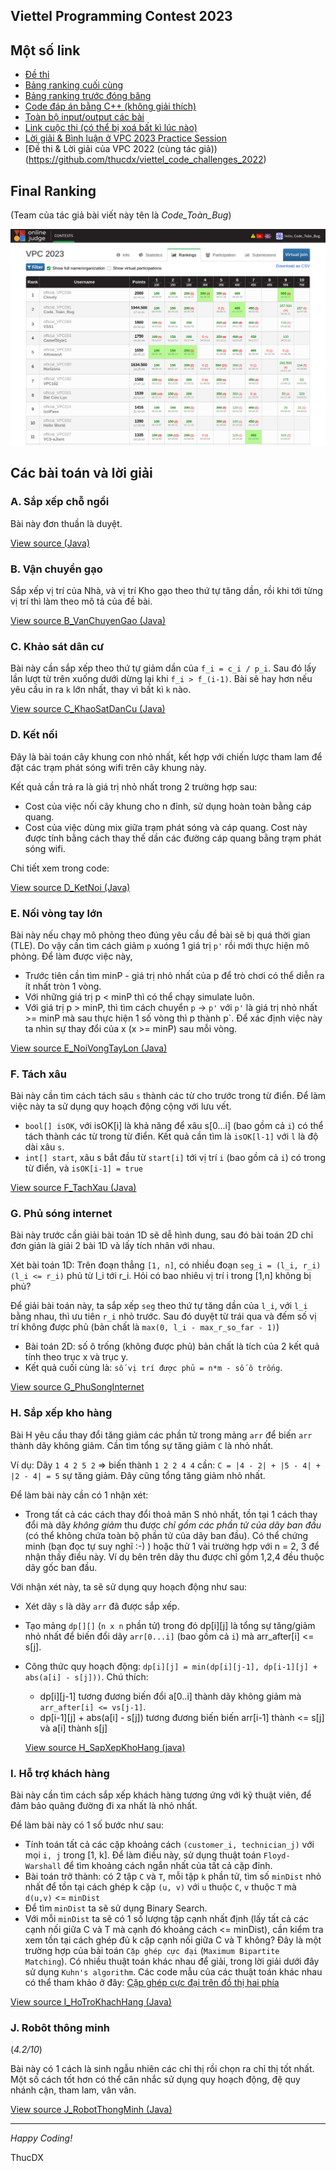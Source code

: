 Viettel Programming Contest 2023
----


## Một số link

- [Đề thi](resources/VPC2023.pdf)
- [Bảng ranking cuối cùng](resources/ranking_final.csv)
- [Bảng ranking trước đóng băng](resources/ranking_before_freeze.csv)
- [Code đáp án bằng C++ (không giải thích)](resources/Đáp%20án%20VPC%202023_C++_Judge.pdf)
- [Toàn bộ input/output các bài](resources/TestcasesVPC2023.zip)
- [Link cuộc thi (có thể bị xoá bất kì lúc nào)](https://vpc.vnoi.info/contest/vpc)
- [Lời giải & Bình luận ở VPC 2023 Practice Session](https://github.com/thucdx/vcc23_practice_session)
- [Đề thi & Lời giải của VPC 2022 (cùng tác giả))(https://github.com/thucdx/viettel_code_challenges_2022)

## Final Ranking

(Team của tác giả bài viết này tên là *Code_Toàn_Bug*)

![Final Ranking](resources/Ranking_VPC2023.png)
## Các bài toán và lời giải

### A. Sắp xếp chỗ ngồi
Bài này đơn thuần là duyệt.

[View source (Java)](src/A_XepChoNgoi.java)

### B. Vận chuyển gạo

Sắp xếp vị trí của Nhà, và vị trí Kho gạo theo thứ tự tăng dần, rồi khi tới từng vị trí thì làm theo mô tả của đề bài.

[View source B_VanChuyenGao (Java)](src/B_VanChuyenGao.java)

### C. Khảo sát dân cư

Bài này cần sắp xếp theo thứ tự giảm dần của `f_i = c_i / p_i`.
Sau đó lấy lần lượt từ trên xuống dưới dừng lại khi `f_i > f_(i-1)`.
Bài sẽ hay hơn nếu yêu cầu in ra `k` lớn nhất, thay vì bất kì `k` nào.

[View source C_KhaoSatDanCu (Java)](src/C_KhaoSatDanCu.java)


### D. Kết nối

Đây là bài toán cây khung con nhỏ nhất, kết hợp với chiến lược tham lam để đặt các trạm phát sóng wifi trên cây khung này.

Kết quả cần trả ra là giá trị nhỏ nhất trong 2 trường hợp sau:
- Cost của việc nối cây khung cho n đỉnh, sử dụng hoàn toàn bằng cáp quang.
- Cost của việc dùng mix giữa trạm phát sóng và cáp quang. Cost này được tính bằng cách thay thế dần các đường cáp quang bằng trạm phát sóng wifi.

Chi tiết xem trong code:

[View source D_KetNoi (Java)](src/D_KetNoi.java)


### E. Nối vòng tay lớn

Bài này nếu chạy mô phỏng theo đúng yêu cầu đề bài sẽ bị quá thời gian (TLE). Do vậy cần tìm cách giảm `p` xuóng 1 giá trị `p'` rồi mới thực hiện mô phỏng.
Để làm được việc này,
- Trước tiên cần tìm minP - giá trị nhỏ nhất của p để trò chơi có thể diễn ra ít nhất tròn 1 vòng.
- Với những giá trị p < minP thì có thể chạy simulate luôn.
- Với giá trị p > minP, thì tìm cách chuyển `p` -> `p'` với `p'` là giá trị nhỏ nhất >= minP mà sau thực hiện 1 số vòng thì p thành p`. Để xác định việc này ta nhìn sự thay đổi của x (x >= minP) sau mỗi vòng.

[View source E_NoiVongTayLon (Java)](src/E_NoiVongTayLon.java)


### F. Tách xâu
Bài này cần tìm cách tách sâu `s` thành các từ cho trước trong từ điển.
Để làm việc này ta sử dụng quy hoạch động cộng với lưu vết.

- `bool[] isOK`, với isOK[i] là khả năng để xâu s[0...i] (bao gồm cả `i`) có thể tách thành các từ trong từ điển. Kết quả cần tìm là `isOK[l-1]` với `l` là độ dài xâu `s`.
- `int[] start`, xâu s bắt đầu từ `start[i]` tới vị trí `i` (bao gồm cả `i`) có trong từ điển, và `isOK[i-1] = true`

[View source F_TachXau (Java)](src/F_TachXau.java)

### G. Phủ sóng internet
Bài này trước cần giải bài toán 1D sẽ dễ hình dung, sau đó bài toán 2D chỉ đơn giản là giải 2 bài 1D và lấy tích nhân với nhau.

Xét bài toán 1D: Trên đoạn thẳng `[1, n]`, có nhiều đoạn `seg_i = (l_i, r_i) (l_i <= r_i)` phủ từ l_i tới r_i. Hỏi có bao nhiêu vị trí i trong [1,n] không bị phủ?

Để giải bài toán này, ta sắp xếp `seg` theo thứ tự tăng dần của `l_i`, với `l_i` bằng nhau, thì ưu tiên `r_i` nhỏ trước.
Sau đó duyệt từ trái qua và đếm số vị trí không được phủ (bản chất là `max(0, l_i - max_r_so_far - 1)`)

- Bài toán 2D: số ô trống (không được phủ) bản chất là tích của 2 kết quả tính theo trục x và trục y.
- Kết quả cuối cùng là: `số vị trí được phủ = n*m - số ô trống`.


[View source G_PhuSongInternet](src/G_PhuSongInternet.java)

### H. Sắp xếp kho hàng
Bài H yêu cầu thay đổi tăng giảm các phần tử trong mảng `arr` để biến `arr` thành dãy không giảm.
Cần tìm tổng sự tăng giảm `C` là nhỏ nhất.

Ví dụ: 
Dãy
 `1 4 2 5 2` => biến thành `1 2 2 4 4` cần: `C = |4 - 2| + |5 - 4| + |2 - 4| = 5` sự tăng giảm. Đây cũng tổng tăng giảm nhỏ nhất.

Để làm bài này cần có 1 nhận xét:
- Trong tất cả các cách thay đổi thoả mãn S nhỏ nhất, tồn tại 1 cách thay đổi mà dãy *không giảm* thu được *chỉ gồm các phần tử của dãy ban đầu* (có thể không chứa toàn bộ phần tử của dãy ban đầu).
Có thể chứng minh (bạn đọc tự suy nghĩ :-) ) hoặc thử 1 vài trường hợp với n = 2, 3 để nhận thấy điều này. Ví dụ bên trên dãy thu được chỉ gồm 1,2,4 đều thuộc dãy gốc ban đầu.

Với nhận xét này, ta sẽ sử dụng quy hoạch động như sau:
- Xét dãy `s` là dãy `arr` đã được sắp xếp.
- Tạo mảng `dp[][]` (`n x n` phần tử) trong đó dp[i][j] là tổng sự tăng/giảm nhỏ nhất để biến đổi dãy `arr[0...i]` (bao gồm cả `i`) mà arr_after[i] <= s[j].
- Công thức quy hoạch động: `dp[i][j] = min(dp[i][j-1], dp[i-1][j] + abs(a[i] - s[j]))`.
Chú thích: 
    + dp[i][j-1] tương đương biến đổi a[0..i] thành dãy không giảm mà `arr_after[i] <= vs[j-1]`.
    + dp[i-1][j] + abs(a[i] - s[j]) tương đương biến biến arr[i-1] thành <= s[j] và a[i] thành s[j]
    

  [View source H_SapXepKhoHang (java)](src/H_SapXepKhoHang.java)

### I. Hỗ trợ khách hàng
Bài này cần tìm cách sắp xếp khách hàng tương ứng với kỹ thuật viên, để đảm bảo quãng đường đi xa nhất là nhỏ nhất.

Để làm bài này có 1 số bước như sau:
- Tính toán tất cả các cặp khoảng cách `(customer_i, technician_j)` với mọi `i, j` trong [1, k]. Để làm điều này, sử dụng thuật toán `Floyd-Warshall` để tìm khoảng cách ngắn nhất của tất cả cặp đỉnh.
- Bài toán trở thành: có 2 tập `C` và `T`, mỗi tập `k` phần tử, tìm số `minDist` nhỏ nhất để tồn tại cách ghép k cặp `(u, v)` với `u` thuộc `C`, `v` thuộc `T` mà `d(u,v)` <= `minDist`
- Để tìm `minDist` ta sẽ sử dụng Binary Search.
- Với mỗi `minDist` ta sẽ có 1 số lượng tập cạnh nhất định (lấy tất cả các cạnh nối giữa C và T mà cạnh đó khoảng cách <= minDist), cần kiểm tra xem tồn tại cách ghép đủ k cặp cạnh nối giữa C và T không?
Đây là một trường hợp của bài toán `Cặp ghép cực đại` (`Maximum Bipartite Matching`). Có nhiều thuật toán khác nhau để giải, trong lời giải dưới đây sử dụng `Kuhn's algorithm`. Các code mẫu của các thuật toán khác nhau có thể tham khảo ở đây: [Cặp ghép cực đại trên đồ thị hai phía
  ](https://oj.vnoi.info/problem/nkbm)

[View source I_HoTroKhachHang (Java)](src/I_HoTroKhachHang.java)

### J. Robôt thông minh
(*4.2/10*)

Bài này có 1 cách là sinh ngẫu nhiên các chỉ thị rồi chọn ra chỉ thị tốt nhất.
Một số cách tốt hơn có thể cân nhắc sử dụng quy hoạch động, đệ quy nhánh cận, tham lam, vân vân.

[View source J_RobotThongMinh (Java)](src/J_RobotThongMinh.java)


----
*Happy Coding!*

ThucDX


